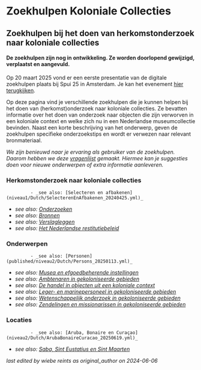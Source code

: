 
# Zoekhulpen Koloniale Collecties


## Zoekhulpen bij het doen van herkomstonderzoek naar koloniale collecties

#### **De zoekhulpen zijn nog in ontwikkeling. Ze worden doorlopend gewijzigd, verplaatst en aangevuld.** 

Op 20 maart 2025 vond er een eerste presentatie van de digitale zoekhulpen plaats bij Spui 25 in Amsterdam. Je kan het evenement [hier terugkijken](https://spui25.nl/programma/colonial-collections-under-scrutiny-researching-dutch-museums).

Op deze pagina vind je verschillende zoekhulpen die je kunnen helpen bij het doen van (herkomst)onderzoek naar koloniale collecties. Ze bevatten informatie over het doen van onderzoek naar objecten die zijn verworven in een koloniale context en welke zich nu in een Nederlandse museumcollectie bevinden. Naast een korte beschrijving van het onderwerp, geven de zoekhulpen specifieke onderzoekstips en wordt er verwezen naar relevant bronmateriaal.

*We zijn benieuwd naar je ervaring als gebruiker van de zoekhulpen. Daarom hebben we deze [vragenlijst](https://forms.office.com/Pages/ResponsePage.aspx?id=yFCH6vTj9U-kP-iCC-CffhqoDmWSdt9Fjwp6_b0ouT9UMDFNOEJBNEJaTzdBTlhUNEJJVjdGT0VKNC4u) gemaakt. Hiermee kan je suggesties doen voor nieuwe onderwerpen of extra informatie aanleveren.*


### Herkomstonderzoek naar koloniale collecties
             - _see also: [Selecteren en afbakenen](niveau1/Dutch/SelecterenEnAfbakenen_20240425.yml)_  
 - _see also: [Onderzoeken](niveau1/Dutch/Onderzoeken_20240425.yml)_  
 - _see also: [Bronnen](niveau1/Dutch/Bronnen_20240425.yml)_  
 - _see also: [Verslagleggen](niveau1/Dutch/Verslagleggen_20240501.yml)_  
 - _see also: [Het Nederlandse restitutiebeleid](niveau1/Dutch/RestitutionPolicy_20250123.yml)_  

### Onderwerpen
             - _see also: [Personen](published/niveau2/Dutch/Persons_20250113.yml)_  
 - _see also: [Musea en efgoedbeherende instellingen](published/niveau2/Dutch/Museum_20250113.yml)_  
 - _see also: [Ambtenaren in gekoloniseerde gebieden](niveau2/Dutch/Ambtenaren_20240320.yml)_  
 - _see also: [De handel in objecten uit een koloniale context](niveau2/Dutch/Handel_20240326.yml)_  
 - _see also: [Leger- en marinepersoneel in gekoloniseerde gebieden](niveau2/Dutch/LegerEnMarine_20240326.yml)_  
 - _see also: [Wetenschappelijk onderzoek in gekoloniseerde gebieden](niveau2/Dutch/Science_20240814.yml)_  
 - _see also: [Zendelingen en missionarissen in gekoloniseerde gebieden](niveau2/Dutch/ZendingEnMissie_20240326.yml)_  

### Locaties
             - _see also: [Aruba, Bonaire en Curaçao](niveau2/Dutch/ArubaBonaireCuracao_20250619.yml)_  
 - _see also: [Saba, Sint Eustatius en Sint Maarten](niveau2/Dutch/SabaStEustatiusStMaarten_202501619.yml)_  

        

_last edited by wiebe reints as original_author on 2024-06-06_
        
